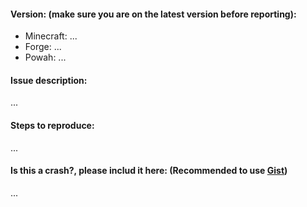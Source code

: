 #### Version: (make sure you are on the latest version before reporting):

- Minecraft: ...
- Forge: ...
- Powah: ...

#### Issue description:
...

#### Steps to reproduce:
...

#### Is this a crash?, please includ it here: (Recommended to use [Gist](https://gist.github.com/))

...
